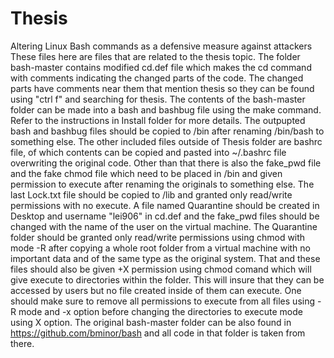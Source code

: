 # Thesis
Altering Linux Bash commands as a defensive measure against attackers
These files here are files that are related to the thesis topic.
The folder bash-master contains modified cd.def file which makes the cd command with comments indicating the changed parts of the code. The changed parts have comments near them that mention thesis so they can be found using "ctrl f" and searching for thesis.
The contents of the bash-master folder can be made into a bash and bashbug file using the make command. Refer to the instructions in Install folder for more details.
The outpupted bash and bashbug files should be copied to /bin after renaming /bin/bash to something else.
The other included files outside of Thesis folder are bashrc file, of which contents can be copied and pasted into ~/.bashrc file overwriting the original code. Other than that there is also the fake_pwd file and the fake chmod file which need to be placed in /bin and given permission to execute after renaming the originals to something else.
The last Lock.txt file should be copied to /lib and granted only read/write permissions with no execute.
A file named Quarantine should be created in Desktop and username "lei906" in cd.def and the fake_pwd files should be changed with the name of the user on the virtual machine.
The Quarantine folder should be granted only read/write permissions using chmod with mode -R after copying a whole root folder from a virtual machine with no important data and of the same type as the original system. That and these files should also be given +X permission using chmod comand which will give execute to directories within the folder. This will insure that they can be accessed by users but no file created inside of them can execute. One should make sure to remove all permissions to execute from all files using -R mode and -x option before changing the directories to execute mode using X option.
The original bash-master folder can be also found in https://github.com/bminor/bash and all code in that folder is taken from there.
